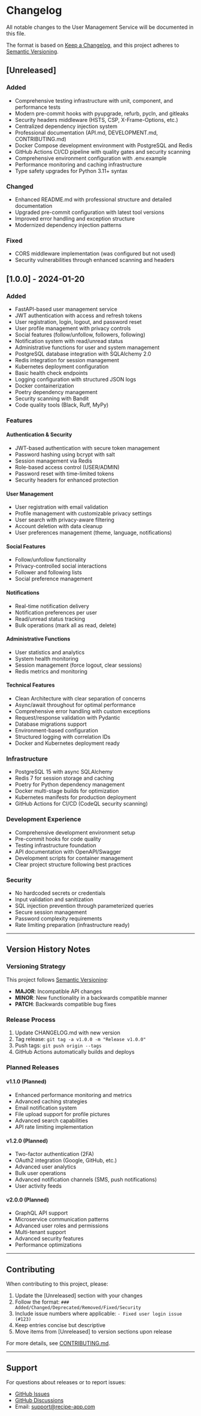 # Changelog

All notable changes to the User Management Service will be documented in this file.

The format is based on [Keep a Changelog](https://keepachangelog.com/en/1.0.0/),
and this project adheres to [Semantic Versioning](https://semver.org/spec/v2.0.0.html).

## [Unreleased]

### Added

- Comprehensive testing infrastructure with unit, component, and performance tests
- Modern pre-commit hooks with pyupgrade, refurb, pycln, and gitleaks
- Security headers middleware (HSTS, CSP, X-Frame-Options, etc.)
- Centralized dependency injection system
- Professional documentation (API.md, DEVELOPMENT.md, CONTRIBUTING.md)
- Docker Compose development environment with PostgreSQL and Redis
- GitHub Actions CI/CD pipeline with quality gates and security scanning
- Comprehensive environment configuration with .env.example
- Performance monitoring and caching infrastructure
- Type safety upgrades for Python 3.11+ syntax

### Changed

- Enhanced README.md with professional structure and detailed documentation
- Upgraded pre-commit configuration with latest tool versions
- Improved error handling and exception structure
- Modernized dependency injection patterns

### Fixed

- CORS middleware implementation (was configured but not used)
- Security vulnerabilities through enhanced scanning and headers

## [1.0.0] - 2024-01-20

### Added

- FastAPI-based user management service
- JWT authentication with access and refresh tokens
- User registration, login, logout, and password reset
- User profile management with privacy controls
- Social features (follow/unfollow, followers, following)
- Notification system with read/unread status
- Administrative functions for user and system management
- PostgreSQL database integration with SQLAlchemy 2.0
- Redis integration for session management
- Kubernetes deployment configuration
- Basic health check endpoints
- Logging configuration with structured JSON logs
- Docker containerization
- Poetry dependency management
- Security scanning with Bandit
- Code quality tools (Black, Ruff, MyPy)

### Features

#### Authentication & Security

- JWT-based authentication with secure token management
- Password hashing using bcrypt with salt
- Session management via Redis
- Role-based access control (USER/ADMIN)
- Password reset with time-limited tokens
- Security headers for enhanced protection

#### User Management

- User registration with email validation
- Profile management with customizable privacy settings
- User search with privacy-aware filtering
- Account deletion with data cleanup
- User preferences management (theme, language, notifications)

#### Social Features

- Follow/unfollow functionality
- Privacy-controlled social interactions
- Follower and following lists
- Social preference management

#### Notifications

- Real-time notification delivery
- Notification preferences per user
- Read/unread status tracking
- Bulk operations (mark all as read, delete)

#### Administrative Functions

- User statistics and analytics
- System health monitoring
- Session management (force logout, clear sessions)
- Redis metrics and monitoring

#### Technical Features

- Clean Architecture with clear separation of concerns
- Async/await throughout for optimal performance
- Comprehensive error handling with custom exceptions
- Request/response validation with Pydantic
- Database migrations support
- Environment-based configuration
- Structured logging with correlation IDs
- Docker and Kubernetes deployment ready

### Infrastructure

- PostgreSQL 15 with async SQLAlchemy
- Redis 7 for session storage and caching
- Poetry for Python dependency management
- Docker multi-stage builds for optimization
- Kubernetes manifests for production deployment
- GitHub Actions for CI/CD (CodeQL security scanning)

### Development Experience

- Comprehensive development environment setup
- Pre-commit hooks for code quality
- Testing infrastructure foundation
- API documentation with OpenAPI/Swagger
- Development scripts for container management
- Clear project structure following best practices

### Security

- No hardcoded secrets or credentials
- Input validation and sanitization
- SQL injection prevention through parameterized queries
- Secure session management
- Password complexity requirements
- Rate limiting preparation (infrastructure ready)

---

## Version History Notes

### Versioning Strategy

This project follows [Semantic Versioning](https://semver.org/):

- **MAJOR**: Incompatible API changes
- **MINOR**: New functionality in a backwards compatible manner
- **PATCH**: Backwards compatible bug fixes

### Release Process

1. Update CHANGELOG.md with new version
2. Tag release: `git tag -a v1.0.0 -m "Release v1.0.0"`
3. Push tags: `git push origin --tags`
4. GitHub Actions automatically builds and deploys

### Planned Releases

#### v1.1.0 (Planned)

- Enhanced performance monitoring and metrics
- Advanced caching strategies
- Email notification system
- File upload support for profile pictures
- Advanced search capabilities
- API rate limiting implementation

#### v1.2.0 (Planned)

- Two-factor authentication (2FA)
- OAuth2 integration (Google, GitHub, etc.)
- Advanced user analytics
- Bulk user operations
- Advanced notification channels (SMS, push notifications)
- User activity feeds

#### v2.0.0 (Planned)

- GraphQL API support
- Microservice communication patterns
- Advanced user roles and permissions
- Multi-tenant support
- Advanced security features
- Performance optimizations

---

## Contributing

When contributing to this project, please:

1. Update the [Unreleased] section with your changes
2. Follow the format: `### Added/Changed/Deprecated/Removed/Fixed/Security`
3. Include issue numbers where applicable: `- Fixed user login issue (#123)`
4. Keep entries concise but descriptive
5. Move items from [Unreleased] to version sections upon release

For more details, see [CONTRIBUTING.md](CONTRIBUTING.md).

---

## Support

For questions about releases or to report issues:

- [GitHub Issues](https://github.com/jsamuelsen/user-management-service/issues)
- [GitHub Discussions](https://github.com/jsamuelsen/user-management-service/discussions)
- Email: support@recipe-app.com
